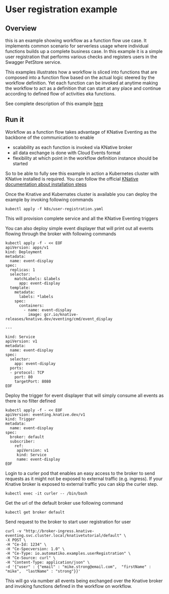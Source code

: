 # User registration example

## Overview 

this is an example showing workflow as a function flow use case. It implements common scenario for serverless usage where 
individual functions builds up a complete business case. In this example it is a simple user registration
that performs various checks and registers users in the Swagger PetStore service.

This examples illustrates how a workflow is sliced into functions that are composed into a function flow based on
the actual logic steered by the workflow definition. Yet each function can be invoked at anytime making the workflow to
act as a definition that can start at any place and continue according to defined flow of activities eka functions.

See complete description of this example [here](https://automatikio.com/component-main/0.0.0/examples/userregistration.html)

## Run it

Workflow as a function flow takes advantage of KNative Eventing as the backbone of the communication to enable

- scalability as each function is invoked via KNative broker
- all data exchange is done with Cloud Events format
- flexibility at which point in the workflow definition instance should be started

So to be able to fully see this example in action a Kubernetes cluster with KNative installed is required. You can follow the
official [KNative documentation about installation steps](https://knative.dev/docs/install/)

Once the Knative and Kubernates cluster is available you can deploy the example by invoking following commands

```
kubectl apply -f k8s/user-registration.yaml
```

This will provision complete service and all the KNative Eventing triggers

You can also deploy simple event displayer that will print out all events flowing through the broker with following commands

```
kubectl apply -f - << EOF
apiVersion: apps/v1
kind: Deployment
metadata:
  name: event-display
spec:
  replicas: 1
  selector:
    matchLabels: &labels
      app: event-display
  template:
    metadata:
      labels: *labels
    spec:
      containers:
        - name: event-display
          image: gcr.io/knative-releases/knative.dev/eventing/cmd/event_display

---

kind: Service
apiVersion: v1
metadata:
  name: event-display
spec:
  selector:
    app: event-display
  ports:
  - protocol: TCP
    port: 80
    targetPort: 8080
EOF
```
Deploy the trigger for event displayer that will simply consume all events as there is no filter defined

```
kubectl apply -f - << EOF
apiVersion: eventing.knative.dev/v1
kind: Trigger
metadata:
  name: event-display
spec:
  broker: default
  subscriber:
    ref:
     apiVersion: v1
     kind: Service
     name: event-display
EOF
```

Login to a curler pod that enables an easy access to the broker to send requests as it might not be exposed to 
external traffic (e.g. ingress). If your Knative broker is exposed to external traffic you can skip the curler step.

```
kubectl exec -it curler -- /bin/bash
```

Get the url of the default broker use following command

```
kubectl get broker default
```

Send request to the broker to start user registration for user

```
curl -v "http://broker-ingress.knative-eventing.svc.cluster.local/knativetutorial/default" \
-X POST \
-H "Ce-Id: 1234" \
-H "Ce-Specversion: 1.0" \
-H "Ce-Type: io.automatiko.examples.userRegistration" \
-H "Ce-Source: curl" \
-H "Content-Type: application/json" \
-d '{"user" : {"email" : "mike.strong@email.com",  "firstName" : "mike",  "lastName" : "strong"}}'
```

This will go via number all events being exchanged over the Knative broker and invoking functions defined in the workflow on workflow.

